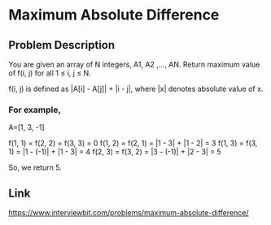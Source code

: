 # Maximum Absolute Difference

## Problem Description

You are given an array of N integers, A1, A2 ,…, AN. Return maximum value of f(i, j) for all 1 ≤ i, j ≤ N.

f(i, j) is defined as |A[i] - A[j]| + |i - j|, where |x| denotes absolute value of x.

### For example,

A=[1, 3, -1]

f(1, 1) = f(2, 2) = f(3, 3) = 0
f(1, 2) = f(2, 1) = |1 - 3| + |1 - 2| = 3
f(1, 3) = f(3, 1) = |1 - (-1)| + |1 - 3| = 4
f(2, 3) = f(3, 2) = |3 - (-1)| + |2 - 3| = 5

So, we return 5.


## Link

https://www.interviewbit.com/problems/maximum-absolute-difference/